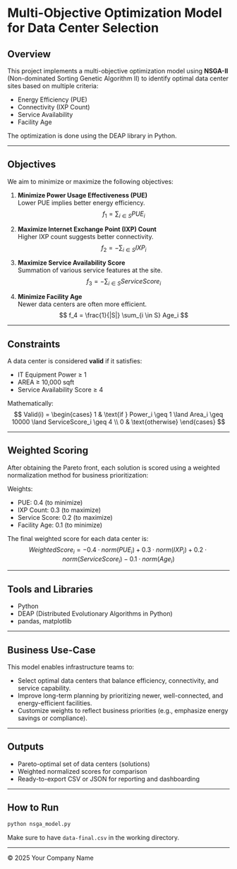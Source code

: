 
# Multi-Objective Optimization Model for Data Center Selection

## Overview

This project implements a multi-objective optimization model using **NSGA-II** (Non-dominated Sorting Genetic Algorithm II) to identify optimal data center sites based on multiple criteria:

- Energy Efficiency (PUE)
- Connectivity (IXP Count)
- Service Availability
- Facility Age

The optimization is done using the DEAP library in Python.

---

## Objectives

We aim to minimize or maximize the following objectives:

1. **Minimize Power Usage Effectiveness (PUE)**  
   Lower PUE implies better energy efficiency.
   $$
   f_1 = \sum_{i \in S} PUE_i
   $$

2. **Maximize Internet Exchange Point (IXP) Count**  
   Higher IXP count suggests better connectivity.
   $$
   f_2 = -\sum_{i \in S} IXP_i
   $$

3. **Maximize Service Availability Score**  
   Summation of various service features at the site.
   $$
   f_3 = -\sum_{i \in S} ServiceScore_i
   $$

4. **Minimize Facility Age**  
   Newer data centers are often more efficient.
   $$
   f_4 = \frac{1}{|S|} \sum_{i \in S} Age_i
   $$

---

## Constraints

A data center is considered **valid** if it satisfies:

- IT Equipment Power ≥ 1
- AREA ≥ 10,000 sqft
- Service Availability Score ≥ 4

Mathematically:
$$
Valid(i) = 
\begin{cases}
1 & \text{if } Power_i \geq 1 \land Area_i \geq 10000 \land ServiceScore_i \geq 4 \\
0 & \text{otherwise}
\end{cases}
$$

---

## Weighted Scoring

After obtaining the Pareto front, each solution is scored using a weighted normalization method for business prioritization:

Weights:
- PUE: 0.4 (to minimize)
- IXP Count: 0.3 (to maximize)
- Service Score: 0.2 (to maximize)
- Facility Age: 0.1 (to minimize)

The final weighted score for each data center is:
$$
WeightedScore_i = -0.4 \cdot norm(PUE_i) + 0.3 \cdot norm(IXP_i) + 0.2 \cdot norm(ServiceScore_i) - 0.1 \cdot norm(Age_i)
$$

---

## Tools and Libraries

- Python
- DEAP (Distributed Evolutionary Algorithms in Python)
- pandas, matplotlib

---

## Business Use-Case

This model enables infrastructure teams to:

- Select optimal data centers that balance efficiency, connectivity, and service capability.
- Improve long-term planning by prioritizing newer, well-connected, and energy-efficient facilities.
- Customize weights to reflect business priorities (e.g., emphasize energy savings or compliance).

---

## Outputs

- Pareto-optimal set of data centers (solutions)
- Weighted normalized scores for comparison
- Ready-to-export CSV or JSON for reporting and dashboarding

---

## How to Run

```bash
python nsga_model.py
```

Make sure to have `data-final.csv` in the working directory.

---

© 2025 Your Company Name
